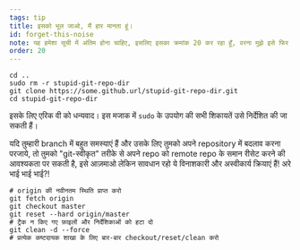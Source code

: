 ```yaml
---
tags: tip
title: इसको भूल जाओ, मैं हार मानता हूं।
id: forget-this-noise
note: यह हमेशा सूची में अंतिम होना चाहिए, इसलिए इसका क्रमांक 20 कर रहा हूँ, वरना मुझे इसे फिर से री-ऑर्डर/ नाम बदलने की आवश्यकता हो सकती थी
order: 20
---
```


```git
cd ..
sudo rm -r stupid-git-repo-dir
git clone https://some.github.url/stupid-git-repo-dir.git
cd stupid-git-repo-dir
```

इसके लिए एरिक वी को धन्यवाद। इस मजाक में `sudo` के उपयोग की सभी शिकायतें उसे निर्देशित की जा सकती हैं। 


यदि तुम्हारी branch में बहुत समस्याएं हैं और उसके लिए तुमको अपने repository में बदलाव करना परजाये, तो तुमको "git-स्वीकृत" तरीके से अपने repo को remote repo के समान रीसेट करने की आवश्यकता पर सकती है, इसे आज़माओ लेकिन सावधान रहो ये विनाशकारी और अस्वीकार्य क्रियाएं हैं! अरे भाई भाई भाई?!

```git
# origin की नवीनतम स्थिति प्राप्त करो
git fetch origin
git checkout master
git reset --hard origin/master
# ट्रैक न किए गए फ़ाइलों और निर्देशिकाओं को हटा दो
git clean -d --force
# प्रत्येक कष्टदायक शाखा के लिए बार-बार checkout/reset/clean करो
```